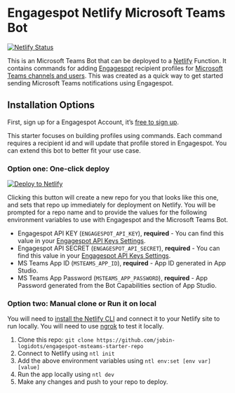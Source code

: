 # Engagespot Netlify Microsoft Teams Bot

[![Netlify Status](https://api.netlify.com/api/v1/badges/ed50f56e-4fc2-4c98-8b66-1e5074c6f3d3/deploy-status)](https://app.netlify.com/sites/engagespot-netlify-msteams)

This is an Microsoft Teams Bot that can be deployed to a [Netlify](https://netlify.com/) Function. It contains commands for adding [Engagespot](https://engagespot.co/) recipient profiles for [Microsoft Teams channels and users](https://documentation.engagespot.co/). This was created as a quick way to get started sending Microsoft Teams notifications using Engagespot.

## Installation Options

First, sign up for a Engagespot Account, it’s [free to sign up](https://portal.engagespot.co/auth/register).

This starter focuses on building profiles using commands. Each command requires a recipient id and will update that profile stored in Engagespot. You can extend this bot to better fit your use case.

### Option one: One-click deploy

[![Deploy to Netlify](https://www.netlify.com/img/deploy/button.svg)](https://app.netlify.com/start/deploy?repository=https://github.com/jobin-logidots/engagespot-msteams-starter-repo)

Clicking this button will create a new repo for you that looks like this one, and sets that repo up immediately for deployment on Netlify. You will be prompted for a repo name and to provide the values for the following environment variables to use with Engagespot and the Microsoft Teams Bot.

- Engagespot API KEY (`ENGAGESPOT_API_KEY`), **required** - You can find this value in your [Engagespot API Keys Settings](https://portal.engagespot.co/auth/register).
- Engagespot API SECRET (`ENGAGESPOT_API_SECRET`), **required** - You can find this value in your [Engagespot API Keys Settings](https://portal.engagespot.co/auth/register).
- MS Teams App ID (`MSTEAMS_APP_ID`), **required** - App ID generated in App Studio.
- MS Teams App Password (`MSTEAMS_APP_PASSWORD`), **required** - App Password generated from the Bot Capabilities section of App Studio.

### Option two: Manual clone or Run it on local

You will need to [install the Netlify CLI](https://docs.netlify.com/cli/get-started/) and connect it to your Netlify site to run locally. You will need to use [ngrok](https://ngrok.com/) to test it locally.

1. Clone this repo: `git clone https://github.com/jobin-logidots/engagespot-msteams-starter-repo`
2. Connect to Netlify using `ntl init`
3. Add the above environment variables using `ntl env:set [env var] [value]`
4. Run the app locally using `ntl dev`
5. Make any changes and push to your repo to deploy.
